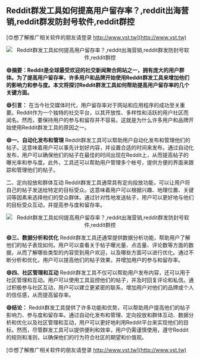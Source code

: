 ## **Reddit群发工具如何提高用户留存率？,reddit出海营销,reddit群发防封号软件,reddit群控**

[😍想了解推广相关软件的朋友请登录 http://www.vst.tw](http://www.vst.tw)

 <center><img src="https://vst.tw/MP4/tuiguang/png/7.png" alt="Reddit群发工具如何提高用户留存率？,reddit出海营销,reddit群发防封号软件,reddit群控"></center>

**😄摘要：Reddit是全球最受欢迎的社交新闻聚合网站之一，拥有庞大的用户群体。为了提高用户留存率，许多用户和品牌开始使用Reddit群发工具来增加他们的影响力和参与度。本文将探讨Reddit群发工具如何帮助提高用户留存率的几个关键方面。**

**😄引言：**
在当今社交媒体时代，用户留存率对于网站和应用程序的成功至关重要。Reddit作为一个独特的社交平台，以其开放性、多样性和活跃的用户社区而闻名。然而，要保持用户的参与和留存并不容易。这就是为什么许多用户和品牌开始使用Reddit群发工具的原因之一。

**😄一、自动化发布和管理**
Reddit群发工具可以帮助用户自动化发布和管理他们的帖子。这意味着用户可以事先计划好内容，并设置合适的时间来发布。通过自动化发布，用户可以确保他们的帖子在最佳的时间出现在Reddit上，从而提高帖子的曝光率和参与度。此外，工具还可以帮助用户管理多个帐号，提供方便的界面来跟踪和管理他们的帖子。

二、定向投放和群体互动
Reddit群发工具通常具有定向投放功能，可以让用户将自己的帖子发送给特定的目标受众。这意味着用户可以根据兴趣、地理位置、关键词等因素来选择他们的受众群体。通过针对性地发送帖子，用户可以更好地与他们的目标受众互动，并提高参与度和留存率。

 <center><img src="https://vst.tw/MP4/tuiguang/png/8.png" alt="Reddit群发工具如何提高用户留存率？,reddit出海营销,reddit群发防封号软件,reddit群控"></center>

**😄三、数据分析和优化**
Reddit群发工具还通常提供数据分析功能，帮助用户了解他们的帖子表现如何。用户可以查看关于帖子曝光量、点击量、评论数等方面的数据，从而了解哪些类型的内容受到用户欢迎，以及哪些方面可以进行优化。通过不断分析和优化，用户可以提高他们的帖子效果，并增加用户的参与和留存率。

**😄四、社区管理和互动**
Reddit群发工具不仅可以帮助用户发布内容，还可以用于社区管理和互动。用户可以使用工具监控他们的帖子，并及时回复评论和私信。通过积极参与社区互动，用户可以建立更紧密的联系，增加用户对他们的品牌或个人的信任感，从而提高留存率。

**😄结论：**
Reddit群发工具提供了许多功能和优势，可以帮助用户提高他们的帖子影响力、参与度和留存率。通过自动化发布和管理、定向投放和群体互动、数据分析和优化以及社区管理和互动，用户可以更好地利用Reddit平台来实现他们的目标。然而，尽管群发工具可以提供便利和效率，用户仍需谨慎使用，遵守Reddit的规则和准则，以确保他们的行为符合社区的期望和价值观。

[😍想了解推广相关软件的朋友请登录 http://www.vst.tw](http://www.vst.tw)



